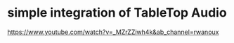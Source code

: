 # simple integration of TableTop Audio

https://www.youtube.com/watch?v=_MZrZZiwh4k&ab_channel=rwanoux
